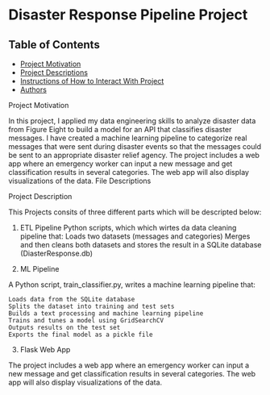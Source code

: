 # Disaster Response Pipeline Project

## Table of Contents
 * [Project Motivation](#project-motivation)
 * [Project Descriptions](#project-descriptions)
 * [Instructions of How to Interact With Project](#instructions-of-how-to-interact-with-project)
 * [Authors](#author)

Project Motivation

In this project, I applied my data engineering skills to analyze disaster data from Figure Eight to build a model for an API that classifies disaster messages. I have created a machine learning pipeline to categorize real messages that were sent during disaster events so that the messages could be sent to an appropriate disaster relief agency. The project includes a web app where an emergency worker can input a new message and get classification results in several categories. The web app will also display visualizations of the data.
File Descriptions


Project Description

This Projects consits of three different parts which will be descripted below:

1. ETL Pipeline
Python scripts, which which wirtes da data cleaning pipeline that:
    Loads two datasets (messages and categories)
    Merges and then cleans both datasets
    and stores the result in a SQLite database (DiasterResponse.db)


2. ML Pipeline

A Python script, train_classifier.py, writes a machine learning pipeline that:

    Loads data from the SQLite database
    Splits the dataset into training and test sets
    Builds a text processing and machine learning pipeline
    Trains and tunes a model using GridSearchCV
    Outputs results on the test set
    Exports the final model as a pickle file


3. Flask Web App

The project includes a web app where an emergency worker can input a new message and get classification results in several categories. The web app will also display visualizations of the data.